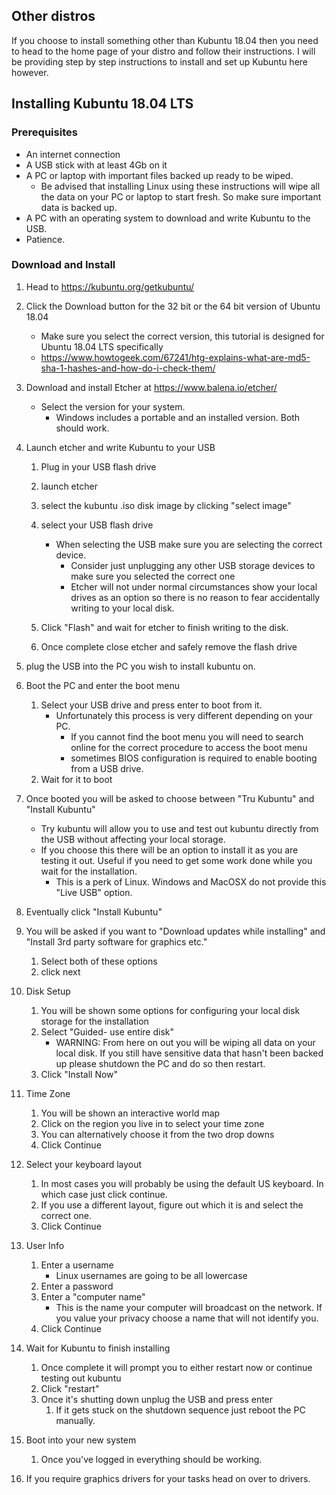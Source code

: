 ## Other distros
If you choose to install something other than Kubuntu 18.04 then you need to head to the home page of your distro and follow their instructions. I will be providing step by step instructions to install and set up Kubuntu here however.

## Installing Kubuntu 18.04 LTS

### Prerequisites
- An internet connection
- A USB stick with at least 4Gb on it
- A PC or laptop with important files backed up ready to be wiped. 
  - Be advised that installing Linux using these instructions will wipe all the data on your PC or laptop to start fresh. So make sure important data is backed up.
- A PC with an operating system to download and write Kubuntu to the USB.
- Patience.

### Download and Install
1. Head to https://kubuntu.org/getkubuntu/ 
2. Click the Download button for the 32 bit or the 64 bit version of Ubuntu 18.04
    - Make sure you select the correct version, this tutorial is designed for Ubuntu 18.04 LTS specifically
    - https://www.howtogeek.com/67241/htg-explains-what-are-md5-sha-1-hashes-and-how-do-i-check-them/

3. Download and install Etcher at https://www.balena.io/etcher/
    - Select the version for your system.
      - Windows includes a portable and an installed version. Both should work.

4. Launch etcher and write Kubuntu to your USB
   1. Plug in your USB flash drive
   2. launch etcher
   3. select the kubuntu .iso disk image by clicking "select image"
   4. select your USB flash drive
        - When selecting the USB make sure you are selecting the correct device. 
          - Consider just unplugging any other USB storage devices to make sure you selected the correct one
          - Etcher will not under normal circumstances show your local drives as an option so there is no reason to fear accidentally writing to your local disk. 

   5. Click "Flash" and wait for etcher to finish writing to the disk. 
   6. Once complete close etcher and safely remove the flash drive

5. plug the USB into the PC you wish to install kubuntu on.
6. Boot the PC and enter the boot menu
   1. Select your USB drive and press enter to boot from it.
      - Unfortunately this process is very different depending on your PC.
        - If you cannot find the boot menu you will need to search online for the correct procedure to access the boot menu
        - sometimes BIOS configuration is required to enable booting from a USB drive. 
   2. Wait for it to boot
7. Once booted you will be asked to choose between "Tru Kubuntu" and "Install Kubuntu"
   - Try kubuntu will allow you to use and test out kubuntu directly from the USB without affecting your local storage.
   - If you choose this there will be an option to install it as you are testing it out. Useful if you need to get some work done while you wait for the installation. 
     - This is a perk of Linux. Windows and MacOSX do not provide this "Live USB" option.
8. Eventually click "Install Kubuntu"
9. You will be asked if you want to "Download updates while installing" and "Install 3rd party software for graphics etc."
   1.  Select both of these options 
   2.  click next
10. Disk Setup
    1.  You will be shown some options for configuring your local disk storage for the installation
    2.  Select "Guided- use entire disk"
        - WARNING: From here on out you will be wiping all data on your local disk. If you still have sensitive data that hasn't been backed up please shutdown the PC and do so then restart. 
    3. Click "Install Now"
11. Time Zone
    1.  You will be shown an interactive world map
    2.  Click on the region you live in to select your time zone
    3.  You can alternatively choose it from the two drop downs
    4.  Click Continue
12. Select your keyboard layout
    1.  In most cases you will probably be using the default US keyboard. In which case just click continue. 
    2.  If you use a different layout, figure out which it is and select the correct one. 
    3.  Click Continue
13. User Info
    1.  Enter a username
        -  Linux usernames are going to be all lowercase
    2.  Enter a password
    3.  Enter a "computer name"
        -  This is the name your computer will broadcast on the network. If you value your privacy choose a name that will not identify you.
    4. Click Continue
14. Wait for Kubuntu to finish installing
    1.  Once complete it will prompt you to either restart now or continue testing out kubuntu
    2.  Click "restart"
    3.  Once it's shutting down unplug the USB and press enter
        1.  If it gets stuck on the shutdown sequence just reboot the PC manually.
15. Boot into your new system
    1.  Once you've logged in everything should be working.
16. If you require graphics drivers for your tasks head on over to drivers.